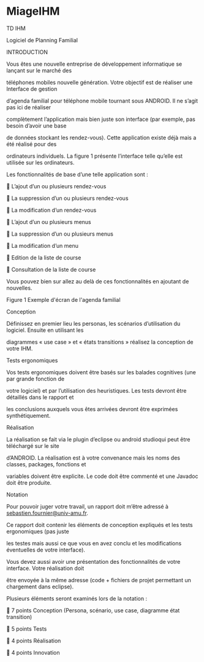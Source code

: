# MiageIHM
TD IHM

Logiciel de Planning Familial

INTRODUCTION

Vous êtes une nouvelle entreprise de développement informatique se lançant sur le marché des

téléphones mobiles nouvelle génération. Votre objectif est de réaliser une Interface de gestion

d’agenda familial pour téléphone mobile tournant sous ANDROID. Il ne s’agit pas ici de réaliser

complètement l’application mais bien juste son interface (par exemple, pas besoin d’avoir une base

de données stockant les rendez-vous). Cette application existe déjà mais a été réalisé pour des

ordinateurs individuels. La figure 1 présente l’interface telle qu’elle est utilisée sur les ordinateurs.

Les fonctionnalités de base d’une telle application sont :

 L’ajout d’un ou plusieurs rendez-vous

 La suppression d’un ou plusieurs rendez-vous

 La modification d’un rendez-vous

 L’ajout d’un ou plusieurs menus

 La suppression d’un ou plusieurs menus

 La modification d’un menu

 Edition de la liste de course

 Consultation de la liste de course

Vous pouvez bien sur allez au delà de ces fonctionnalités en ajoutant de nouvelles.

Figure 1 Exemple d'écran de l'agenda familial

Conception

Définissez en premier lieu les personas, les scénarios d’utilisation du logiciel. Ensuite en utilisant les

diagrammes « use case » et « états transitions » réalisez la conception de votre IHM.

Tests ergonomiques

Vos tests ergonomiques doivent être basés sur les balades cognitives (une par grande fonction de

votre logiciel) et par l’utilisation des heuristiques. Les tests devront être détaillés dans le rapport et

les conclusions auxquels vous êtes arrivées devront être exprimées synthétiquement.

Réalisation

La réalisation se fait via le plugin d’eclipse ou android studioqui peut être téléchargé sur le site

d’ANDROID. La réalisation est à votre convenance mais les noms des classes, packages, fonctions et

variables doivent être explicite. Le code doit être commenté et une Javadoc doit être produite.

Notation

Pour pouvoir juger votre travail, un rapport doit m’être adressé à sebastien.fournier@univ-amu.fr.

Ce rapport doit contenir les éléments de conception expliqués et les tests ergonomiques (pas juste

les testes mais aussi ce que vous en avez conclu et les modifications éventuelles de votre interface).

Vous devez aussi avoir une présentation des fonctionnalités de votre interface. Votre réalisation doit

être envoyée à la même adresse (code + fichiers de projet permettant un chargement dans eclipse).

Plusieurs éléments seront examinés lors de la notation :

 7 points Conception (Persona, scénario, use case, diagramme état transition)

 5 points Tests

 4 points Réalisation

 4 points Innovation
